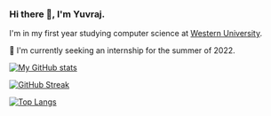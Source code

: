 ### Hi there 👋, I'm Yuvraj. 

I'm in my first year studying computer science at [Western University](https://www.uwo.ca).

🔭 I'm currently seeking an internship for the summer of 2022.

[![My GitHub stats](https://github-readme-stats.vercel.app/api?username=yuvrajvirdi&theme=radical)](https://github.com/anuraghazra/github-readme-stats)

[![GitHub Streak](http://github-readme-streak-stats.herokuapp.com?user=yuvrajvirdi&theme=radical&date_format=M%20j%5B%2C%20Y%5D)](https://git.io/streak-stats)

[![Top Langs](https://github-readme-stats.vercel.app/api/top-langs/?username=anuraghazra&langs_count=8&layout=compact)](https://github.com/anuraghazra/github-readme-stats)





<!--
**yuvrajvirdi/yuvrajvirdi** is a ✨ _special_ ✨ repository because its `README.md` (this file) appears on your GitHub profile.

Here are some ideas to get you started:

- 🔭 I’m currently working on ...
- 🌱 I’m currently learning ...
- 👯 I’m looking to collaborate on ...
- 🤔 I’m looking for help with ...
- 💬 Ask me about ...
- 📫 How to reach me: ...
- 😄 Pronouns: ...
- ⚡ Fun fact: ...
-->
